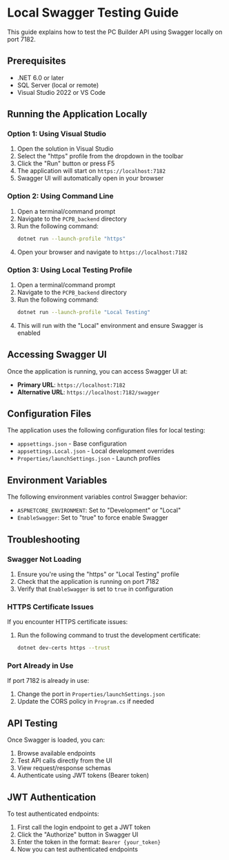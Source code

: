 # Local Swagger Testing Guide

This guide explains how to test the PC Builder API using Swagger locally on port 7182.

## Prerequisites

- .NET 6.0 or later
- SQL Server (local or remote)
- Visual Studio 2022 or VS Code

## Running the Application Locally

### Option 1: Using Visual Studio
1. Open the solution in Visual Studio
2. Select the "https" profile from the dropdown in the toolbar
3. Click the "Run" button or press F5
4. The application will start on `https://localhost:7182`
5. Swagger UI will automatically open in your browser

### Option 2: Using Command Line
1. Open a terminal/command prompt
2. Navigate to the `PCPB_backend` directory
3. Run the following command:
   ```bash
   dotnet run --launch-profile "https"
   ```
4. Open your browser and navigate to `https://localhost:7182`

### Option 3: Using Local Testing Profile
1. Open a terminal/command prompt
2. Navigate to the `PCPB_backend` directory
3. Run the following command:
   ```bash
   dotnet run --launch-profile "Local Testing"
   ```
4. This will run with the "Local" environment and ensure Swagger is enabled

## Accessing Swagger UI

Once the application is running, you can access Swagger UI at:
- **Primary URL**: `https://localhost:7182`
- **Alternative URL**: `https://localhost:7182/swagger`

## Configuration Files

The application uses the following configuration files for local testing:
- `appsettings.json` - Base configuration
- `appsettings.Local.json` - Local development overrides
- `Properties/launchSettings.json` - Launch profiles

## Environment Variables

The following environment variables control Swagger behavior:
- `ASPNETCORE_ENVIRONMENT`: Set to "Development" or "Local"
- `EnableSwagger`: Set to "true" to force enable Swagger

## Troubleshooting

### Swagger Not Loading
1. Ensure you're using the "https" or "Local Testing" profile
2. Check that the application is running on port 7182
3. Verify that `EnableSwagger` is set to `true` in configuration

### HTTPS Certificate Issues
If you encounter HTTPS certificate issues:
1. Run the following command to trust the development certificate:
   ```bash
   dotnet dev-certs https --trust
   ```

### Port Already in Use
If port 7182 is already in use:
1. Change the port in `Properties/launchSettings.json`
2. Update the CORS policy in `Program.cs` if needed

## API Testing

Once Swagger is loaded, you can:
1. Browse available endpoints
2. Test API calls directly from the UI
3. View request/response schemas
4. Authenticate using JWT tokens (Bearer token)

## JWT Authentication

To test authenticated endpoints:
1. First call the login endpoint to get a JWT token
2. Click the "Authorize" button in Swagger UI
3. Enter the token in the format: `Bearer {your_token}`
4. Now you can test authenticated endpoints 